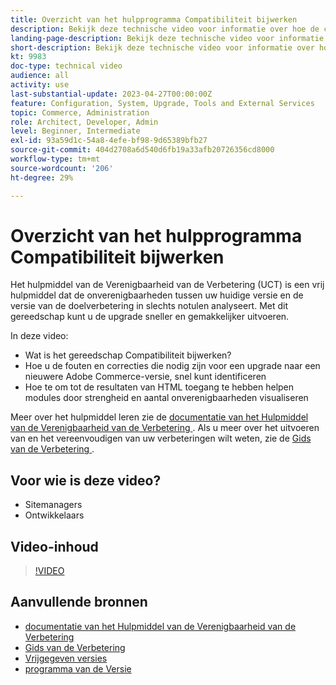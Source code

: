 ```yaml
---
title: Overzicht van het hulpprogramma Compatibiliteit bijwerken
description: Bekijk deze technische video voor informatie over hoe de compatibiliteitstool voor upgrades uw volgende upgrade eenvoudiger, goedkoper en sneller kan maken.
landing-page-description: Bekijk deze technische video voor informatie over hoe de compatibiliteitstool voor upgrades uw volgende upgrade eenvoudiger, goedkoper en sneller kan maken.
short-description: Bekijk deze technische video voor informatie over hoe de compatibiliteitstool voor upgrades uw volgende upgrade eenvoudiger, goedkoper en sneller kan maken.
kt: 9983
doc-type: technical video
audience: all
activity: use
last-substantial-update: 2023-04-27T00:00:00Z
feature: Configuration, System, Upgrade, Tools and External Services
topic: Commerce, Administration
role: Architect, Developer, Admin
level: Beginner, Intermediate
exl-id: 93a59d1c-54a8-4efe-bf98-9d65389bfb27
source-git-commit: 404d2708a6d540d6fb19a33afb20726356cd8000
workflow-type: tm+mt
source-wordcount: '206'
ht-degree: 29%

---
```


# Overzicht van het hulpprogramma Compatibiliteit bijwerken

Het hulpmiddel van de Verenigbaarheid van de Verbetering (UCT) is een vrij hulpmiddel dat de onverenigbaarheden tussen uw huidige versie en de versie van de doelverbetering in slechts notulen analyseert. Met dit gereedschap kunt u de upgrade sneller en gemakkelijker uitvoeren.

In deze video:

- Wat is het gereedschap Compatibiliteit bijwerken?
- Hoe u de fouten en correcties die nodig zijn voor een upgrade naar een nieuwere Adobe Commerce-versie, snel kunt identificeren
- Hoe te om tot de resultaten van HTML toegang te hebben helpen modules door strengheid en aantal onverenigbaarheden visualiseren

Meer over het hulpmiddel leren zie de [ documentatie van het Hulpmiddel van de Verenigbaarheid van de Verbetering ](https://experienceleague.adobe.com/docs/commerce-operations/upgrade-guide/upgrade-compatibility-tool/overview.html?lang=en). Als u meer over het uitvoeren van en het vereenvoudigen van uw verbeteringen wilt weten, zie de [ Gids van de Verbetering ](https://experienceleague.adobe.com/docs/commerce-operations/upgrade-guide/overview.html).

## Voor wie is deze video?

- Sitemanagers
- Ontwikkelaars

## Video-inhoud

>[!VIDEO](https://video.tv.adobe.com/v/341245?quality=12&learn=on)

## Aanvullende bronnen

- [ documentatie van het Hulpmiddel van de Verenigbaarheid van de Verbetering ](https://experienceleague.adobe.com/docs/commerce-operations/upgrade-guide/upgrade-compatibility-tool/overview.html?lang=en)
- [ Gids van de Verbetering ](https://experienceleague.adobe.com/docs/commerce-operations/upgrade-guide/overview.html)
- [ Vrijgegeven versies ](https://experienceleague.adobe.com/docs/commerce-operations/release/versions.html)
- [ programma van de Versie ](https://experienceleague.adobe.com/docs/commerce-operations/release/planning/schedule.html)
